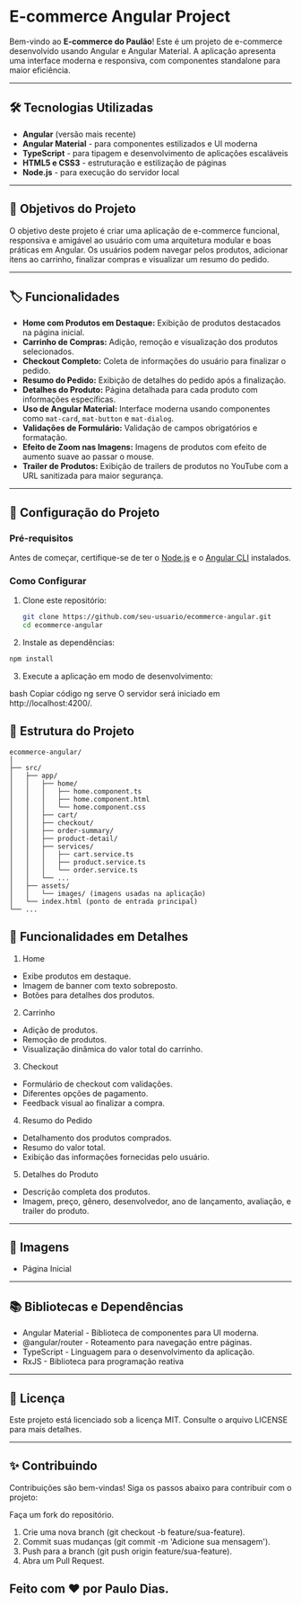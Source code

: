 # E-commerce Angular Project

Bem-vindo ao **E-commerce do Paulão**! Este é um projeto de e-commerce desenvolvido usando Angular e Angular Material. A aplicação apresenta uma interface moderna e responsiva, com componentes standalone para maior eficiência.

---

## 🛠️ Tecnologias Utilizadas

- **Angular** (versão mais recente)
- **Angular Material** - para componentes estilizados e UI moderna
- **TypeScript** - para tipagem e desenvolvimento de aplicações escaláveis
- **HTML5 e CSS3** - estruturação e estilização de páginas
- **Node.js** - para execução do servidor local

---

## 🎯 Objetivos do Projeto

O objetivo deste projeto é criar uma aplicação de e-commerce funcional, responsiva e amigável ao usuário com uma arquitetura modular e boas práticas em Angular. Os usuários podem navegar pelos produtos, adicionar itens ao carrinho, finalizar compras e visualizar um resumo do pedido.

---

## 🏷️ Funcionalidades

- **Home com Produtos em Destaque:** Exibição de produtos destacados na página inicial.
- **Carrinho de Compras:** Adição, remoção e visualização dos produtos selecionados.
- **Checkout Completo:** Coleta de informações do usuário para finalizar o pedido.
- **Resumo do Pedido:** Exibição de detalhes do pedido após a finalização.
- **Detalhes do Produto:** Página detalhada para cada produto com informações específicas.
- **Uso de Angular Material:** Interface moderna usando componentes como `mat-card`, `mat-button` e `mat-dialog`.
- **Validações de Formulário:** Validação de campos obrigatórios e formatação.
- **Efeito de Zoom nas Imagens:** Imagens de produtos com efeito de aumento suave ao passar o mouse.
- **Trailer de Produtos:** Exibição de trailers de produtos no YouTube com a URL sanitizada para maior segurança.

---

## 🔧 Configuração do Projeto

### Pré-requisitos

Antes de começar, certifique-se de ter o [Node.js](https://nodejs.org/) e o [Angular CLI](https://angular.io/cli) instalados.

### Como Configurar

1. Clone este repositório:

   ```bash
   git clone https://github.com/seu-usuario/ecommerce-angular.git
   cd ecommerce-angular

2. Instale as dependências:
   
```bash
npm install
```

3. Execute a aplicação em modo de desenvolvimento:

bash
Copiar código
ng serve
O servidor será iniciado em http://localhost:4200/.

## 📂 Estrutura do Projeto
```
ecommerce-angular/
│
├── src/
│   ├── app/
│   │   ├── home/
│   │   │   ├── home.component.ts
│   │   │   ├── home.component.html
│   │   │   └── home.component.css
│   │   ├── cart/
│   │   ├── checkout/
│   │   ├── order-summary/
│   │   ├── product-detail/
│   │   ├── services/
│   │   │   ├── cart.service.ts
│   │   │   ├── product.service.ts
│   │   │   └── order.service.ts
│   │   └── ...
│   ├── assets/
│   │   └── images/ (imagens usadas na aplicação)
│   └── index.html (ponto de entrada principal)
└── ...
```
## 🚀 Funcionalidades em Detalhes
1. Home
- Exibe produtos em destaque.
- Imagem de banner com texto sobreposto.
- Botões para detalhes dos produtos.
2. Carrinho
- Adição de produtos.
- Remoção de produtos.
- Visualização dinâmica do valor total do carrinho.
3. Checkout
- Formulário de checkout com validações.
- Diferentes opções de pagamento.
- Feedback visual ao finalizar a compra.
4. Resumo do Pedido
- Detalhamento dos produtos comprados.
- Resumo do valor total.
- Exibição das informações fornecidas pelo usuário.
5. Detalhes do Produto
- Descrição completa dos produtos.
- Imagem, preço, gênero, desenvolvedor, ano de lançamento, avaliação, e trailer do produto.

---

## 📸 Imagens
- Página Inicial

---

## 📚 Bibliotecas e Dependências
- Angular Material - Biblioteca de componentes para UI moderna.
- @angular/router - Roteamento para navegação entre páginas.
- TypeScript - Linguagem para o desenvolvimento da aplicação.
- RxJS - Biblioteca para programação reativa
  
---

## 📜 Licença
Este projeto está licenciado sob a licença MIT. Consulte o arquivo LICENSE para mais detalhes.

---

## ✨ Contribuindo
Contribuições são bem-vindas! Siga os passos abaixo para contribuir com o projeto:

Faça um fork do repositório.
1. Crie uma nova branch (git checkout -b feature/sua-feature).
2. Commit suas mudanças (git commit -m 'Adicione sua mensagem').
3. Push para a branch (git push origin feature/sua-feature).
4. Abra um Pull Request.

## Feito com ❤️ por Paulo Dias.

